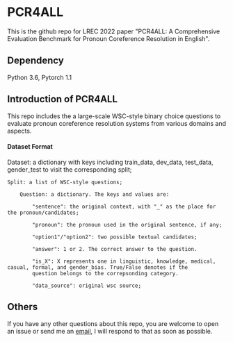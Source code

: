 # PCR4ALL

This is the github repo for LREC 2022 paper "PCR4ALL: A Comprehensive Evaluation Benchmark for Pronoun Coreference Resolution in English".

## Dependency

Python 3.6, Pytorch 1.1

## Introduction of PCR4ALL
This repo includes the a large-scale WSC-style binary choice questions to evaluate pronoun coreference resolution systems from various domains and aspects. 


#### Dataset Format

Dataset: a dictionary with keys including train_data, dev_data, test_data, gender_test to visit the corresponding split;

    Split: a list of WSC-style questions;

        Question: a dictionary. The keys and values are:

            "sentence": the original context, with "_" as the place for the pronoun/candidates;
            
            "pronoun": the pronoun used in the original sentence, if any;

            "option1"/"option2": two possible textual candidates;
            
            "answer": 1 or 2. The correct answer to the question.
            
            "is_X": X represents one in linguistic, knowledge, medical, casual, formal, and gender_bias. True/False denotes if the 
            question belongs to the correpsonding category.
            
            "data_source": original wsc source;
            
## Others
If you have any other questions about this repo, you are welcome to open an issue or send me an [email](mailto:xzhaoar@connect.ust.hk), I will respond to that as soon as possible.
